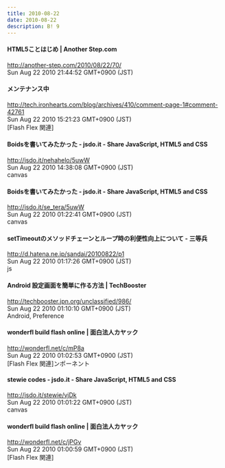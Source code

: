 ```yaml
---
title: 2010-08-22
date: 2010-08-22
description: B! 9
---
```


#### HTML5ことはじめ | Another Step.com
http://another-step.com/2010/08/22/70/<br>
Sun Aug 22 2010 21:44:52 GMT+0900 (JST)<br>


#### メンテナンス中
http://tech.ironhearts.com/blog/archives/410/comment-page-1#comment-42761<br>
Sun Aug 22 2010 15:21:23 GMT+0900 (JST)<br>
[Flash Flex 関連]


#### Boidsを書いてみたかった - jsdo.it - Share JavaScript, HTML5 and CSS
http://jsdo.it/nehahelo/5uwW<br>
Sun Aug 22 2010 14:38:08 GMT+0900 (JST)<br>
canvas


#### Boidsを書いてみたかった - jsdo.it - Share JavaScript, HTML5 and CSS
http://jsdo.it/se_tera/5uwW<br>
Sun Aug 22 2010 01:22:41 GMT+0900 (JST)<br>
canvas


#### setTimeoutのメソッドチェーンとループ時の利便性向上について - 三等兵
http://d.hatena.ne.jp/sandai/20100822/p1<br>
Sun Aug 22 2010 01:17:26 GMT+0900 (JST)<br>
js


#### Android 設定画面を簡単に作る方法 | TechBooster
http://techbooster.jpn.org/unclassified/986/<br>
Sun Aug 22 2010 01:10:10 GMT+0900 (JST)<br>
Android, Preference


#### wonderfl build flash online | 面白法人カヤック
http://wonderfl.net/c/mP8a<br>
Sun Aug 22 2010 01:02:53 GMT+0900 (JST)<br>
[Flash Flex 関連]ンポーネント


#### stewie codes - jsdo.it - Share JavaScript, HTML5 and CSS
http://jsdo.it/stewie/vjDk<br>
Sun Aug 22 2010 01:01:22 GMT+0900 (JST)<br>
canvas


#### wonderfl build flash online | 面白法人カヤック
http://wonderfl.net/c/jPGv<br>
Sun Aug 22 2010 01:00:59 GMT+0900 (JST)<br>
[Flash Flex 関連]


